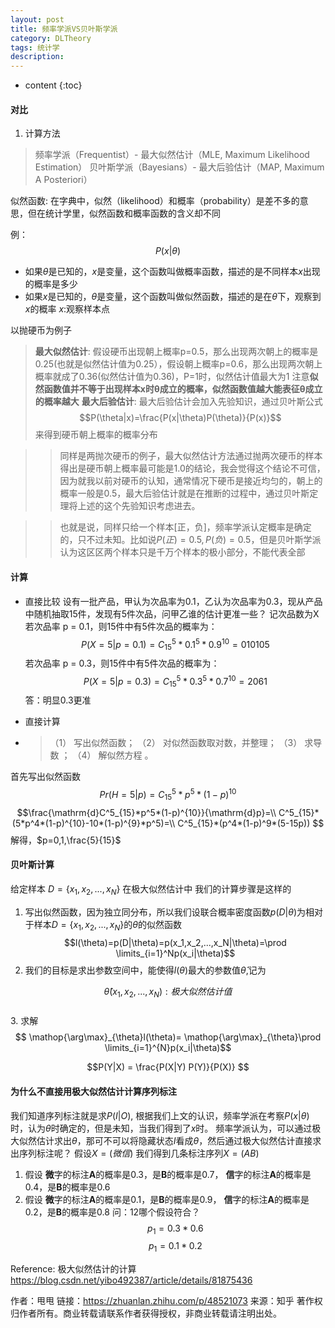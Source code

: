 ```yaml
---
layout: post
title: 频率学派VS贝叶斯学派
category: DLTheory
tags: 统计学
description: 
---
```


* content
{:toc}

#### 对比
1. 计算方法
> 频率学派（Frequentist）- 最大似然估计（MLE, Maximum Likelihood Estimation）
> 贝叶斯学派（Bayesians）- 最大后验估计（MAP, Maximum A Posteriori）

似然函数: 在字典中，似然（likelihood）和概率（probability）是差不多的意思，但在统计学里，似然函数和概率函数的含义却不同

例：
$$P(x|\theta)$$
- 如果$\theta$是已知的，$x$是变量，这个函数叫做概率函数，描述的是不同样本$x$出现的概率是多少
- 如果$x$是已知的，$\theta$是变量，这个函数叫做似然函数，描述的是在$\theta$下，观察到$x$的概率
$x$:观察样本点

以抛硬币为例子
>**最大似然估计**: 假设硬币出现朝上概率p=0.5，那么出现两次朝上的概率是0.25(也就是似然估计值为0.25），假设朝上概率p=0.6，那么出现两次朝上概率就成了0.36(似然估计值为0.36)，P=1时，似然估计值最大为1
>注意**似然函数值并不等于出现样本x时θ成立的概率，似然函数值越大能表征θ成立的概率越大**
>**最大后验估计**: 最大后验估计会加入先验知识，通过贝叶斯公式
>$$P(\theta|x)=\frac{P(x|\theta)P(\theta)}{P(x)}$$来得到硬币朝上概率的概率分布

>>同样是两抛次硬币的例子，最大似然估计方法通过抛两次硬币的样本得出是硬币朝上概率最可能是1.0的结论，我会觉得这个结论不可信，因为就我以前对硬币的认知，通常情况下硬币是接近均匀的，朝上的概率一般是0.5，最大后验估计就是在推断的过程中，通过贝叶斯定理将上述的这个先验知识考虑进去。

>>也就是说，同样只给一个样本[正，负]，频率学派认定概率是确定的，只不过未知。比如说$P(正)=0.5,P(负)=0.5$，但是贝叶斯学派认为这区区两个样本只是千万个样本的极小部分，不能代表全部


#### 计算
- 直接比较
设有一批产品，甲认为次品率为0.1，乙认为次品率为0.3，现从产品中随机抽取15件，发现有5件次品，问甲乙谁的估计更准一些？
记次品数为X
若次品率 p = 0.1，则15件中有5件次品的概率为：
$$P(X=5|p=0.1)=C^5_{15}*0.1^5*0.9^{10}=010105$$
若次品率 p = 0.3，则15件中有5件次品的概率为：
$$P(X=5|p=0.3)=C^5_{15}*0.3^5*0.7^{10}=2061$$
答：明显0.3更准

- 直接计算
- >（1） 写出似然函数；
（2） 对似然函数取对数，并整理；
（3） 求导数 ；
（4） 解似然方程 。


首先写出似然函数
$$Pr(H=5|p)=C^5_{15}*p^5*(1-p)^{10}$$
$$\frac{\mathrm{d}C^5_{15}*p^5*(1-p)^{10}}{\mathrm{d}p}=\\
C^5_{15}*(5*p^4*(1-p)^{10}-10*(1-p)^{9}*p^5)=\\
C^5_{15}*(p^4*(1-p)^9*(5-15p))
$$
解得，$p=0,1,\frac{5}{15}$

#### 贝叶斯计算
给定样本
$D=\{x_1,x_2,...,x_N\}$
在极大似然估计中 我们的计算步骤是这样的
1. 写出似然函数，因为独立同分布，所以我们设联合概率密度函数$p(D|\theta)$为相对于样本$D=\{x_1,x_2,...,x_N\}$的$\theta$的似然函数
 $$l(\theta)=p(D|\theta)=p(x_1,x_2,...,x_N|\theta)=\prod \limits_{i=1}^Np(x_i|\theta)$$
 2. 我们的目标是求出参数空间中，能使得$l(\theta)$最大的参数值$\hat{\theta}$,记为
 
 $$\hat{\theta}(x_1,x_2,...,x_N):极大似然估计值$$  
 3. 求解
$$ \mathop{\arg\max}_{\theta}l(\theta)= \mathop{\arg\max}_{\theta}\prod \limits_{i=1}^{N}p(x_i|\theta)$$

$$P(Y|X) = \frac{P(X|Y) P(Y)}{P(X)} $$

#### 为什么不直接用极大似然估计计算序列标注
我们知道序列标注就是求$P(I|O)$, 
根据我们上文的认识，频率学派在考察$P(x|\theta)$时，认为$\theta$时确定的，但是未知，当我们得到了$x$时。
频率学派认为，可以通过极大似然估计求出$\theta$，那可不可以将隐藏状态$I$看成$\theta$，然后通过极大似然估计直接求出序列标注呢？
假设$X=(微信)$ 我们得到几条标注序列$X=(AB)$
1. 假设 **微**字的标注**A**的概率是0.3，是**B**的概率是0.7， **信**字的标注**A**的概率是0.4，是**B**的概率是0.6
2. 假设 **微**字的标注**A**的概率是0.1，是**B**的概率是0.9， **信**字的标注**A**的概率是0.2，是**B**的概率是0.8
 问：12哪个假设符合？
 $$p_1=0.3*0.6$$
 $$p_1=0.1*0.2$$



Reference:
极大似然估计的计算
https://blog.csdn.net/yibo492387/article/details/81875436

作者：甩甩
链接：https://zhuanlan.zhihu.com/p/48521073
来源：知乎
著作权归作者所有。商业转载请联系作者获得授权，非商业转载请注明出处。